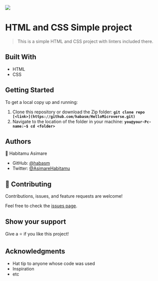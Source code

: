 ![](https://img.shields.io/badge/Microverse-blueviolet)

# HTML and CSS Simple project

> This is a simple HTML and CSS project with linters included there.


## Built With

- HTML
- CSS


## Getting Started
To get a local copy up and running:
1. Clone this repository or download the Zip folder:
**``git clone repo [<link>](https://github.com/habasm/HelloMicroverse.git)``**
1. Navigate to the location of the folder in your machine:
**``you@your-Pc-name:~$ cd <folder>``**

## Authors

👤 Habitamu Asimare

- GitHub: [@habasm](https://github.com/habasm)
- Twitter: [@AsimareHabitamu](https://twitter.com/AsimareHabitamu)


## 🤝 Contributing

Contributions, issues, and feature requests are welcome!

Feel free to check the [issues page](../../issues/).

## Show your support

Give a ⭐️ if you like this project!

## Acknowledgments

- Hat tip to anyone whose code was used
- Inspiration
- etc
